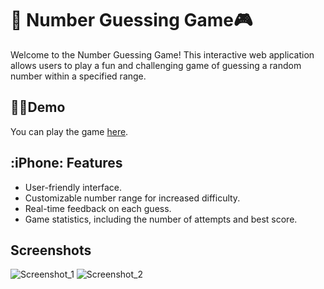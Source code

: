 # :tada: Number Guessing Game:video_game:

Welcome to the Number Guessing Game! This interactive web application allows users to play a fun and challenging game of guessing a random number within a specified range.

## :man_technologist:Demo

You can play the game [here](https://shaheb746.github.io/Number-Guessing-Game/).

## :iPhone: Features

- User-friendly interface.
- Customizable number range for increased difficulty.
- Real-time feedback on each guess.
- Game statistics, including the number of attempts and best score.

## Screenshots
![Screenshot_1](https://github.com/Shaheb746/Number-Guessing-Game/assets/146575639/2b450119-e591-4e77-8c95-7a33f2323517)
![Screenshot_2](https://github.com/Shaheb746/Number-Guessing-Game/assets/146575639/6b20a895-4e38-4d2c-a160-a80de5e9ea26)
